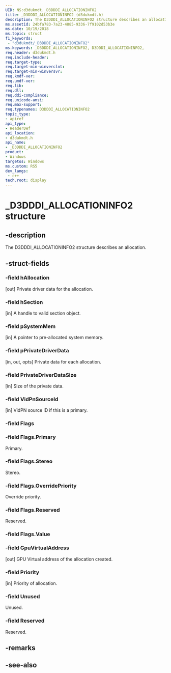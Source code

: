 ```yaml
---
UID: NS:d3dukmdt._D3DDDI_ALLOCATIONINFO2
title: _D3DDDI_ALLOCATIONINFO2 (d3dukmdt.h)
description: The D3DDDI_ALLOCATIONINFO2 structure describes an allocation.
ms.assetid: 24bfa783-7a23-4885-9336-7f9102d53b3e
ms.date: 10/19/2018
ms.topic: struct
f1_keywords:
 - "d3dukmdt/_D3DDDI_ALLOCATIONINFO2"
ms.keywords: _D3DDDI_ALLOCATIONINFO2, D3DDDI_ALLOCATIONINFO2, 
req.header: d3dukmdt.h
req.include-header:
req.target-type:
req.target-min-winverclnt:
req.target-min-winversvr:
req.kmdf-ver:
req.umdf-ver:
req.lib:
req.dll:
req.ddi-compliance:
req.unicode-ansi:
req.max-support:
req.typenames: D3DDDI_ALLOCATIONINFO2
topic_type: 
- apiref
api_type: 
- HeaderDef
api_location: 
- d3dukmdt.h
api_name: 
- _D3DDDI_ALLOCATIONINFO2
product:
- Windows
targetos: Windows
ms.custom: RS5
dev_langs:
 - c++
tech.root: display
---
```


# _D3DDDI_ALLOCATIONINFO2 structure

## -description

The D3DDDI_ALLOCATIONINFO2 structure describes an allocation.

## -struct-fields

### -field hAllocation

[out] Private driver data for the allocation.

### -field hSection

[in] A handle to valid section object.

### -field pSystemMem

[in] A pointer to pre-allocated system memory.

### -field pPrivateDriverData

[in, out, opts] Private data for each allocation.

### -field PrivateDriverDataSize

[in] Size of the private data.

### -field VidPnSourceId

[in] VidPN source ID if this is a primary.

### -field Flags
 
### -field Flags.Primary

Primary.

### -field Flags.Stereo

Stereo.

### -field Flags.OverridePriority

Override priority.

### -field Flags.Reserved

Reserved.

### -field Flags.Value
 
### -field GpuVirtualAddress

[out] GPU Virtual address of the allocation created.

### -field Priority

[in] Priority of allocation.

### -field Unused

Unused.

### -field Reserved
 
Reserved.

## -remarks

## -see-also
